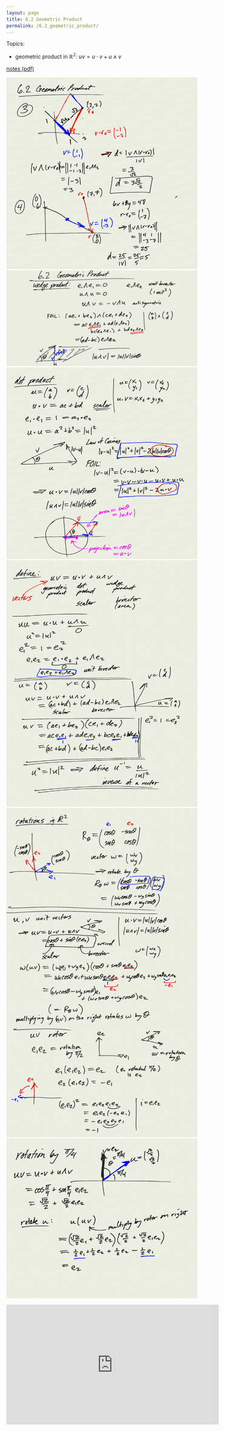 ```yaml
---
layout: page
title: 6.2 Geometric Product
permalink: /6.2_geometric_product/
---
```


Topics:
- geometric product in $\mathbb{R^2}$:
    $uv = u \cdot v + u \wedge v$

[notes (pdf)](MultiV_6.2_GeometricProduct.pdf) 

![](0.png)
![](1.png)
![](2.png)
![](3.png)
![](4.png)
![](5.png)

<iframe width="560" height="315" src="https://www.youtube.com/embed/culQwrLRRss" title="YouTube video player" frameborder="0" allow="accelerometer; autoplay; clipboard-write; encrypted-media; gyroscope; picture-in-picture" allowfullscreen></iframe>

